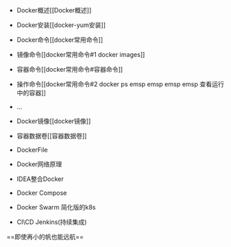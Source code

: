 -   Docker概述[[Docker概述]]
-   Docker安装[[docker-yum安装]]
-   Docker命令[[docker常用命令]]

-   镜像命令[[docker常用命令#1 docker images]]
-   容器命令[[docker常用命令#容器命令]]
-   操作命令[[docker常用命令#2 docker ps emsp emsp emsp emsp 查看运行中的容器]]
-   ...

-   Docker镜像[[docker镜像]]
-   容器数据卷[[容器数据卷]]
-   DockerFile
-   Docker网络原理
-   IDEA整合Docker
-   Docker Compose
-   Docker Swarm 简化版的k8s
-   CI\CD Jenkins(持续集成)

==即使再小的帆也能远航==